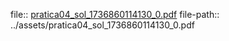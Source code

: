 file:: [pratica04_sol_1736860114130_0.pdf](../assets/pratica04_sol_1736860114130_0.pdf)
file-path:: ../assets/pratica04_sol_1736860114130_0.pdf
